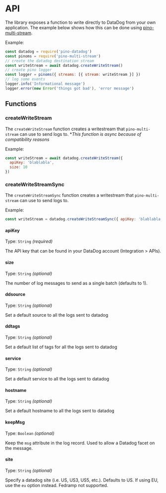 # API

The library exposes a function to write directly to DataDog from your own application. The example below shows how this can be done using [pino-multi-stream](https://github.com/pinojs/pino-multi-stream).

Example:

```js
const datadog = require('pino-datadog')
const pinoms = require('pino-multi-stream')
// create the datadog destination stream
const writeStream = await datadog.createWriteStream()
// create pino logger
const logger = pinoms({ streams: [{ stream: writeStream }] })
// log some events
logger.info('Informational message')
logger.error(new Error('things got bad'), 'error message')
```

## Functions

### createWriteStream

The `createWriteStream` function creates a writestream that `pino-multi-stream` can use to send logs to.
**This function is async because of compatibility reasons*

Example:

```js
const writeStream = await datadog.createWriteStream({
  apiKey: 'blablabla',
  size: 10
})
````

### createWriteStreamSync

The `createWriteStreamSync` function creates a writestream that `pino-multi-stream` can use to send logs to.

Example:

```js
const writeStream = datadog.createWriteStreamSync({ apiKey: 'blablabla', size: 10 })
````

#### apiKey

Type: `String` *(required)*

The API key that can be found in your DataDog account (Integration > APIs).

#### size

Type: `String` *(optional)*

The number of log messages to send as a single batch (defaults to 1).

#### ddsource

Type: `String` *(optional)*

Set a default source to all the logs sent to datadog

#### ddtags

Type: `String` *(optional)*

Set a default list of tags for all the logs sent to datadog

#### service

Type: `String` *(optional)*

Set a default service to all the logs sent to datadog

#### hostname

Type: `String` *(optional)*

Set a default hostname to all the logs sent to datadog

#### keepMsg

Type: `Boolean` *(optional)*

Keep the `msg` attribute in the log record. Used to allow a Datadog facet on the message.

#### site

Type: `String` *(optional)*

Specify a datadog site (i.e. US, US3, US5, etc.). Defaults to US. If using EU, use the `eu` option instead. Fedramp not supported.
